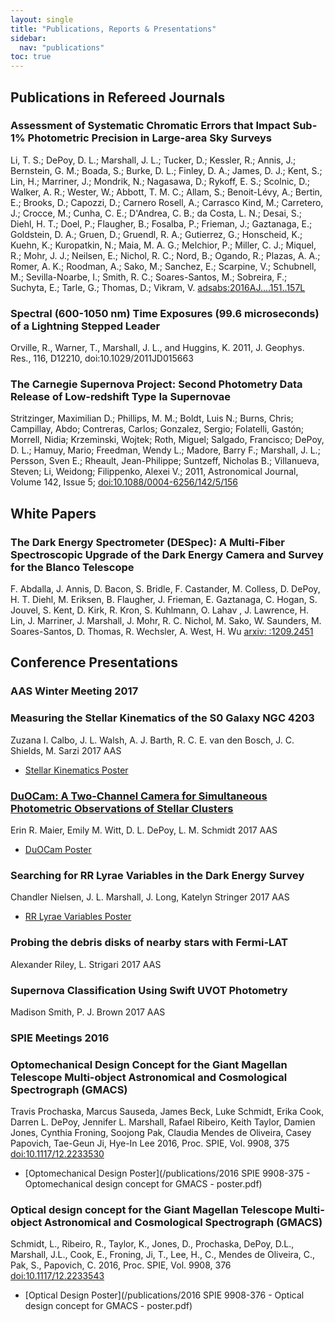 ```yaml
---
layout: single
title: "Publications, Reports & Presentations"
sidebar:
  nav: "publications"
toc: true
---
```

## Publications in Refereed Journals
### Assessment of Systematic Chromatic Errors that Impact Sub-1% Photometric Precision in Large-area Sky Surveys  
Li, T. S.; DePoy, D. L.; Marshall, J. L.; Tucker, D.; Kessler, R.; Annis, J.; Bernstein, G. M.; Boada, S.; Burke, D. L.; Finley, D. A.; James, D. J.; Kent, S.; Lin, H.; Marriner, J.; Mondrik, N.; Nagasawa, D.; Rykoff, E. S.; Scolnic, D.; Walker, A. R.; Wester, W.; Abbott, T. M. C.; Allam, S.; Benoit-Lévy, A.; Bertin, E.; Brooks, D.; Capozzi, D.; Carnero Rosell, A.; Carrasco Kind, M.; Carretero, J.; Crocce, M.; Cunha, C. E.; D'Andrea, C. B.; da Costa, L. N.; Desai, S.; Diehl, H. T.; Doel, P.; Flaugher, B.; Fosalba, P.; Frieman, J.; Gaztanaga, E.; Goldstein, D. A.; Gruen, D.; Gruendl, R. A.; Gutierrez, G.; Honscheid, K.; Kuehn, K.; Kuropatkin, N.; Maia, M. A. G.; Melchior, P.; Miller, C. J.; Miquel, R.; Mohr, J. J.; Neilsen, E.; Nichol, R. C.; Nord, B.; Ogando, R.; Plazas, A. A.; Romer, A. K.; Roodman, A.; Sako, M.; Sanchez, E.; Scarpine, V.; Schubnell, M.; Sevilla-Noarbe, I.; Smith, R. C.; Soares-Santos, M.; Sobreira, F.; Suchyta, E.; Tarle, G.; Thomas, D.; Vikram, V. [adsabs:2016AJ....151..157L](http://adsabs.harvard.edu/abs/2016AJ....151..157L)

### Spectral (600-1050 nm) Time Exposures (99.6 microseconds) of a Lightning Stepped Leader    
Orville, R., Warner, T., Marshall, J. L., and Huggins, K. 2011, J. Geophys. Res., 116, D12210, doi:10.1029/2011JD015663

### The Carnegie Supernova Project: Second Photometry Data Release of Low-redshift Type Ia Supernovae  
Stritzinger, Maximilian D.; Phillips, M. M.; Boldt, Luis N.; Burns, Chris; Campillay, Abdo; Contreras, Carlos; Gonzalez, Sergio; Folatelli, Gastón; Morrell, Nidia; Krzeminski, Wojtek; Roth, Miguel; Salgado, Francisco; DePoy, D. L.; Hamuy, Mario; Freedman, Wendy L.; Madore, Barry F.; Marshall, J. L.; Persson, Sven E.; Rheault, Jean-Philippe; Suntzeff, Nicholas B.; Villanueva, Steven; Li, Weidong; Filippenko, Alexei V.; 2011, Astronomical Journal, Volume 142, Issue 5; [doi:10.1088/0004-6256/142/5/156](http://iopscience.iop.org/1538-3881/142/5/156/)

## White Papers
### <a href="http://instrumentation.tamu.edu/publications/DES_WhitePaper_Abdalla_2012.pdf" style="text-decoration:none">The Dark Energy Spectrometer (DESpec): A Multi-Fiber Spectroscopic Upgrade of the Dark Energy Camera and Survey for the Blanco Telescope</a>
F. Abdalla, J. Annis, D. Bacon, S. Bridle, F. Castander, M. Colless, D. DePoy, H. T. Diehl, M. Eriksen, B. Flaugher, J. Frieman, E. Gaztanaga, C. Hogan, S. Jouvel, S. Kent, D. Kirk, R. Kron, S. Kuhlmann, O. Lahav , J. Lawrence, H. Lin, J. Marriner, J. Marshall, J. Mohr, R. C. Nichol, M. Sako, W. Saunders, M. Soares-Santos, D. Thomas, R. Wechsler, A. West, H. Wu [arxiv: :1209.2451](http://arxiv.org/abs/1209.2451)

## Conference Presentations
### AAS Winter Meeting 2017
### <a href="/publications/Stellar_Kinematics_AAS2017_Calbo_abstract.pdf" style="text-decoration:none">Measuring the Stellar Kinematics of the S0 Galaxy NGC 4203</a>
Zuzana I. Calbo, J. L. Walsh, A. J. Barth, R. C. E. van den Bosch, J. C. Shields, M. Sarzi 2017 AAS  
- [Stellar Kinematics Poster](/publications/Stellar_Kinematics_AAS2017_Calbo_poster.pdf)  

### <a href="/publications/DuOCam_AAS2017_Witt&Maier_abstract.pdf">DuOCam: A Two-Channel Camera for Simultaneous Photometric Observations of Stellar Clusters</a>
Erin R. Maier, Emily M. Witt, D. L. DePoy, L. M. Schmidt 2017 AAS
- [DuOCam Poster](/publications/DuOCam_AAS2017_Witt&Maier_poster.pdf)

### <a href="/publications/RR_Lyrae_Variables_AAS2017_Nielsen_abstract.pdf" style="text-decoration:none">Searching for RR Lyrae Variables in the Dark Energy Survey</a>
Chandler Nielsen, J. L. Marshall, J. Long, Katelyn Stringer 2017 AAS
- [RR Lyrae Variables Poster](/publications/RR_Lyrae_Variables_AAS2017_Nielsen_poster.pdf)  

### <a href="/publications/Fermi-LAT_AAS2017_Riley_abstract.pdf" style="text-decoration:none">Probing the debris disks of nearby stars with Fermi-LAT</a>
Alexander Riley, L. Strigari 2017 AAS

### <a href="/publications/Swift_UVOT_Photometry_AAS2017_Smith_abstract.pdf" style="text-decoration:none">Supernova Classification Using Swift UVOT Photometry</a>
Madison Smith, P. J. Brown 2017 AAS

### SPIE Meetings 2016
### <a href="/publications/2016 SPIE 9908-375 - Optomechanical design concept for GMACS - paper.pdf" style="text-decoration:none">Optomechanical Design Concept for the Giant Magellan Telescope Multi-object Astronomical and Cosmological Spectrograph (GMACS)</a>
Travis Prochaska, Marcus Sauseda, James Beck, Luke Schmidt, Erika Cook, Darren L. DePoy, Jennifer L. Marshall, Rafael Ribeiro, Keith Taylor, Damien Jones, Cynthia Froning, Soojong Pak, Claudia Mendes de Oliveira, Casey Papovich, Tae-Geun Ji, Hye-In Lee 2016, Proc. SPIE, Vol. 9908, 375 [doi:10.1117/12.2233530](http://proceedings.spiedigitallibrary.org/proceeding.aspx?articleid=2544362)
- [Optomechanical Design Poster](/publications/2016 SPIE 9908-375 - Optomechanical design concept for GMACS - poster.pdf)

### <a href="/publications/2016 SPIE 9908-376 - Optical design concept for GMACS - paper.pdf" style="text-decoration:none">Optical design concept for the Giant Magellan Telescope Multi-object Astronomical and Cosmological Spectrograph (GMACS)</a>
Schmidt, L., Ribeiro, R., Taylor, K., Jones, D., Prochaska, DePoy, D.L., Marshall, J.L., Cook, E., Froning, Ji, T., Lee, H., C., Mendes de Oliveira, C., Pak, S., Papovich, C. 2016, Proc. SPIE, Vol. 9908, 376 [doi:10.1117/12.2233543](http://proceedings.spiedigitallibrary.org/proceeding.aspx?articleid=2544363)
- [Optical Design Poster](/publications/2016 SPIE 9908-376 - Optical design concept for GMACS - poster.pdf)

